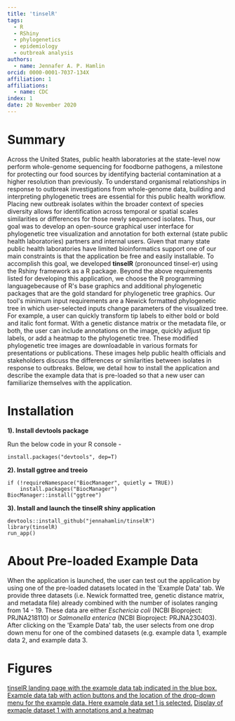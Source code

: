 ```yaml
---
title: 'tinselR'
tags:
  - R
  - RShiny
  - phylogenetics
  - epidemiology
  - outbreak analysis
authors:
  - name: Jennafer A. P. Hamlin
orcid: 0000-0001-7037-134X
affiliation: 1
affiliations:
  - name: CDC
index: 1
date: 20 November 2020
---
```


# Summary

Across the United States, public health laboratories at the state-level now
perform whole-genome sequencing for foodborne pathogens, a milestone for
protecting our food sources by identifying bacterial contamination at a higher
resolution than previously. To understand organismal relationships in response
to outbreak investigations from whole-genome data, building and interpreting
phylogenetic trees are essential for this public health workflow. Placing
new outbreak isolates within the broader context of species diversity allows for
identification across temporal or spatial scales similarities or differences
for those newly sequenced isolates. Thus, our goal was to develop an open-source
graphical user interface for phylogenetic tree visualization and annotation for
both external (state public health laboratories) partners and internal users.
Given that many state public health laboratories have limited bioinformatics
support one of our main constraints is that the application be free and easily
installable. To accomplish this goal, we developed **tinselR**
(pronounced tinsel-er) using the Rshiny framework as a R package.
Beyond the above requirements listed for developing this application,
we choose the R programming languagebecause of R's base graphics and additional
phylogenetic packages that are the gold standard for phylogenetic tree graphics.
Our tool's minimum input requirements are a Newick formatted phylogenetic tree
in which user-selected inputs change parameters of the visualized tree.
For example, a user can quickly transform tip labels to either bold or bold and
italic font format. With a genetic distance matrix or the metadata file, or
both, the user can include annotations on the image, quickly adjust tip labels,
or add a heatmap to the phylogenetic tree. These modified phylogenetic tree
images are downloadable in various formats for presentations or publications.
These images help public health officials and stakeholders discuss the
differences or similarities between isolates in response to outbreaks. Below,
we detail how to install the application and describe the example data that is
pre-loaded so that a new user can familiarize themselves with the application.

# Installation

**1). Install devtools package**
 
Run the below code in your R console -    
 
`install.packages("devtools", dep=T)`
 
**2). Install ggtree and treeio**
 
```
if (!requireNamespace("BiocManager", quietly = TRUE))
    install.packages("BiocManager")
BiocManager::install("ggtree")
```

**3). Install and launch the tinselR shiny application**
 
```
devtools::install_github("jennahamlin/tinselR")
library(tinselR)
run_app()
```

# About Pre-loaded Example Data

When the application is launched, the user can test out the application by
using one of the pre-loaded datasets located in the 'Example Data' tab.
We provide three datasets (i.e. Newick formatted tree, genetic distance matrix,
and metadata file) already combined with the number of isolates ranging
from 14 - 19. These data are either *Eschericia coli* (NCBI Bioproject:
PRJNA218110) or *Salmonella enterica* (NCBI Bioproject: PRJNA230403). After
clicking on the 'Example Data' tab, the user selects from one drop down menu
for one of the combined datasets (e.g. example data 1, example data 2, and
example data 3.

# Figures

[tinselR landing page with the example data tab indicated in the blue box.](image1.PNG)
[Example data tab with action buttons and the location of the drop-down menu for the example data. Here example data set 1 is selected.](image.2.PNT)
[Display of exmaple dataset 1 with annotations and a heatmap](image3.PNG)
  